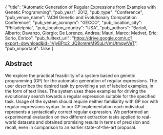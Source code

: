 {
  "title": "Automatic Generation of Regular Expressions from Examples with Genetic Programming",
  "pub_year": 2012,
  "pub_type": "Conference",
  "pub_venue_name": "ACM Genetic and Evolutionary Computation Conference",
  "pub_venue_acronym": "GECCO",
  "pub_location_city": "Philadelphia",
  "pub_location_country": "USA",
  "pub_authors": "Bartoli, Alberto; Davanzo, Giorgio; De Lorenzo, Andrea; Mauri, Marco; Medvet, Eric; Sorio, Enrico",
  "pub_fulltext_url": "https://drive.google.com/uc?export=download&id=1VjvBFtc2_JQ8omreM95uLrVmUtmqwVeT",
  "pub_important": false
}

## Abstract
We explore the practical feasibility of a system based on genetic programming (GP) for the automatic generation of regular expressions. The user describes the desired task by providing a set of labeled examples, in the form of text lines. The system uses these examples for driving the evolutionary search towards a regular expression suitable for the specified task. Usage of the system should require neither familiarity with GP nor with regular expressions syntax. In our GP implementation each individual represents a syntactically correct regular expression. We performed an experimental evaluation on two different extraction tasks applied to real-world datasets and obtained promising results in terms of precision and recall, even in comparison to an earlier state-of-the-art proposal.
